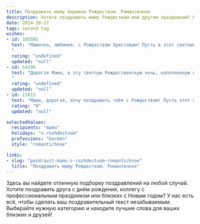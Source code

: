 ```yaml
---
title: Поздравить маму бармена Рождеством. Романтичное
description: Хотите поздравить маму Рождеством или другим праздником? Наш ИИ создаст незабываемое поздравление, а вы обязательно выделитесь среди других.  
date: 2024-10-27
tags: second tag
wishes:
- id: 105501
  text: "Мамочка, любимая, с Рождеством Христовым! Пусть в этот светлый праздник  твоя душа согреется теплом любви, а сердце наполнится радостью и покоем.  Ты – мой самый дорогой человек,  и для меня ты – настоящий ангел-хранитель, чья забота и нежность согревают меня всегда, как самый изысканный рождественский глинтвейн.  Пусть все твои желания исполнятся, а каждый день будет наполнен счастьем и благополучием.  Целую тебя крепко-крепко!
  "
  rating: "undefined"
  updated: "null"
- id: 54296
  text: "Дорогая Мама, в эту светлую Рождественскую ночь, наполненную волшебством и любовью, я хочу пожелать тебе  радости, мира и исполнения всех твоих самых сокровенных желаний! Пусть в твоей жизни всегда звучит музыка счастья, как  в  твоем любимом баре, где ты, моя  любимая  барменша, творишь чудеса  и даришь  радость  всем вокруг.
  "
  rating: "undefined"
  updated: "null"
- id: 11615
  text: "Мама, дорогая, хочу поздравить тебя с Рождеством! Пусть этот светлый праздник наполнит твою жизнь еще большей радостью и теплом. Ты - не только бармен, способный создать уютное настроение в каждом бокале, но и источник вдохновения и поддержки для всех нас. Пусть в этот Рождественский вечер твои руки, создающие волшебство в каждом коктейле, будут счастливы и благословенны. С любовью и уважением, твой ребенок."
  rating: "0"
  updated: "null"

selectedValues:
  recipients: "mamu"
  holidays: "s-rozhdestvom"
  professions: "barmen"
  style: "romantichnoe"

links:
- slug: "pozdravit-mamu-s-rozhdestvom-romantichnoe"
  title: "Поздравить маму Рождеством. Романтичное"
---
```


Здесь вы найдете отличную подборку поздравлений на любой случай. 
Хотите поздравить друга с днём рождения, коллегу с профессиональным праздником или близких с Новым годом? У нас есть всё, чтобы сделать ваш поздравительный текст незабываемым. Выбирайте нужную категорию и находите лучшие слова для ваших близких и друзей!
